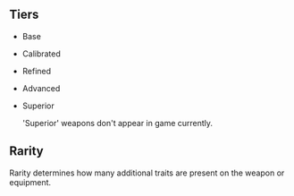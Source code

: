 ## Tiers
 - Base
 - Calibrated
 - Refined
 - Advanced
 - Superior

   'Superior' weapons don't appear in game currently.

## Rarity
Rarity determines how many additional traits are present on the weapon or equipment.
